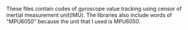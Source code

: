 These files contain codes of gyroscope value tracking using censor of inertial measurement unit(IMU). The libraries also include words of "MPU6050" because the unit that I used is MPU6050.

